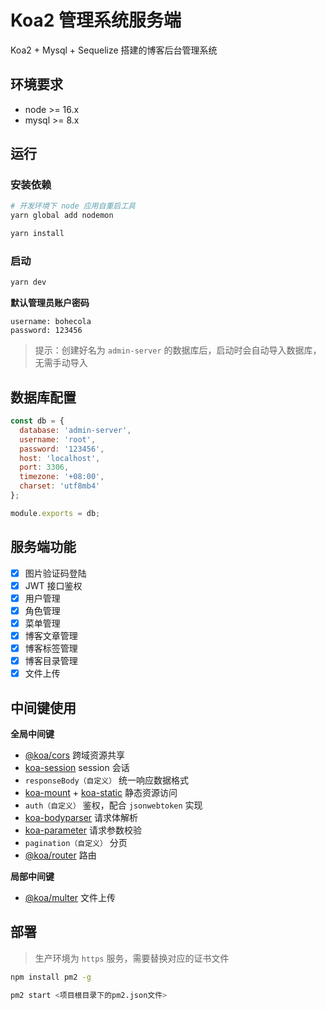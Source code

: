 # Koa2 管理系统服务端

Koa2 + Mysql + Sequelize 搭建的博客后台管理系统

## 环境要求

- node >= 16.x
- mysql >= 8.x

## 运行

### 安装依赖

```sh
# 开发环境下 node 应用自重启工具
yarn global add nodemon
```

```sh
yarn install
```

### 启动

```sh
yarn dev
```

**默认管理员账户密码**

```
username: bohecola
password: 123456
```

> 提示：创建好名为 `admin-server` 的数据库后，启动时会自动导入数据库，无需手动导入

## 数据库配置

```js
const db = {
  database: 'admin-server',
  username: 'root',
  password: '123456',
  host: 'localhost',
  port: 3306,
  timezone: '+08:00',
  charset: 'utf8mb4'
};

module.exports = db;
```

## 服务端功能

- [x] 图片验证码登陆
- [x] JWT 接口鉴权
- [x] 用户管理
- [x] 角色管理
- [x] 菜单管理
- [x] 博客文章管理
- [x] 博客标签管理
- [x] 博客目录管理
- [x] 文件上传

## 中间键使用

**全局中间键**

- [@koa/cors](https://www.npmjs.com/package/@koa/cors) 跨域资源共享
- [koa-session](https://www.npmjs.com/package/koa-session) session 会话
- `responseBody（自定义）` 统一响应数据格式
- [koa-mount](https://www.npmjs.com/package/koa-mount) + [koa-static](https://www.npmjs.com/package/koa-static) 静态资源访问
- `auth（自定义）` 鉴权，配合 `jsonwebtoken` 实现
- [koa-bodyparser](https://www.npmjs.com/package/koa-bodyparser) 请求体解析
- [koa-parameter](https://www.npmjs.com/package/koa-parameter) 请求参数校验
- `pagination（自定义）` 分页
- [@koa/router](https://www.npmjs.com/package/@koa/router) 路由

**局部中间键**

- [@koa/multer](https://www.npmjs.com/package/@koa/multer) 文件上传

## 部署

> 生产环境为 `https` 服务，需要替换对应的证书文件

```sh
npm install pm2 -g

pm2 start <项目根目录下的pm2.json文件>
```